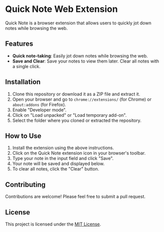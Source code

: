 # Quick Note Web Extension

Quick Note is a browser extension that allows users to quickly jot down notes while browsing the web.

## Features

- **Quick note-taking**: Easily jot down notes while browsing the web.
- **Save and Clear**: Save your notes to view them later. Clear all notes with a single click.

## Installation

1. Clone this repository or download it as a ZIP file and extract it.
2. Open your browser and go to `chrome://extensions/` (for Chrome) or `about:addons` (for Firefox).
3. Enable "Developer mode".
4. Click on "Load unpacked" or "Load temporary add-on".
5. Select the folder where you cloned or extracted the repository.

## How to Use

1. Install the extension using the above instructions.
2. Click on the Quick Note extension icon in your browser's toolbar.
3. Type your note in the input field and click "Save".
4. Your note will be saved and displayed below.
5. To clear all notes, click the "Clear" button.

## Contributing

Contributions are welcome! Please feel free to submit a pull request.

## License

This project is licensed under the [MIT License](LICENSE).
